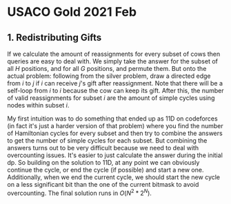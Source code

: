 # USACO Gold 2021 Feb

## 1. Redistributing Gifts
If we calculate the amount of reassignments for every subset of cows then queries are easy to deal with. We simply take the answer for the subset of all $H$ positions, and for all $G$ positions, and permute them. But onto the actual problem: following from the silver problem, draw a directed edge from $i$ to $j$ if $i$ can receive $j$'s gift after reassignment. Note that there will be a self-loop from $i$ to $i$ because the cow can keep its gift. After this, the number of valid reassignments for subset $i$ are the amount of simple cycles using nodes within subset $i$. 

My first intuition was to do something that ended up as 11D on codeforces (in fact it's just a harder version of that problem) where you find the number of Hamiltonian cycles for every subset and then try to combine the answers to get the number of simple cycles for each subset. But combining the answers turns out to be very difficult because we need to deal with overcounting issues. It's easier to just calculate the answer during the initial dp. So building on the solution to 11D, at any point we can obviously continue the cycle, or end the cycle (if possible) and start a new one. Additionally, when we end the current cycle, we should start the new cycle on a less significant bit than the one of the current bitmask to avoid overcounting. The final solution runs in $O(N^2*2^N)$.